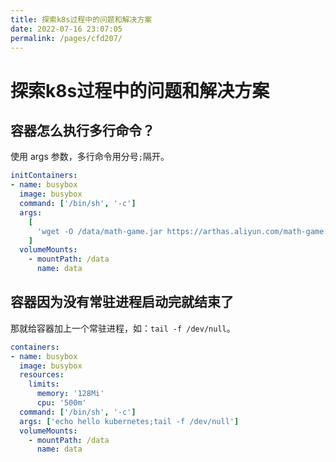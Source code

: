 ```yaml
---
title: 探索k8s过程中的问题和解决方案
date: 2022-07-16 23:07:05
permalink: /pages/cfd207/
---
```

# 探索k8s过程中的问题和解决方案

## 容器怎么执行多行命令？

使用 args 参数，多行命令用分号`;`隔开。
```yaml
initContainers:
- name: busybox
  image: busybox
  command: ['/bin/sh', '-c']
  args:
    [
      'wget -O /data/math-game.jar https://arthas.aliyun.com/math-game.jar;wget -O /data/arthas-boot.jar https://arthas.aliyun.com/arthas-boot.jar',
    ]
  volumeMounts:
    - mountPath: /data
      name: data
```

## 容器因为没有常驻进程启动完就结束了
那就给容器加上一个常驻进程，如：`tail -f /dev/null`。
```yaml
containers:
- name: busybox
  image: busybox
  resources:
    limits:
      memory: '128Mi'
      cpu: '500m'
  command: ['/bin/sh', '-c']
  args: ['echo hello kubernetes;tail -f /dev/null']
  volumeMounts:
    - mountPath: /data
      name: data
```